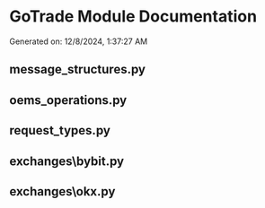# GoTrade Module Documentation

Generated on: 12/8/2024, 1:37:27 AM

## message_structures.py

## oems_operations.py

## request_types.py

## exchanges\bybit.py

## exchanges\okx.py

